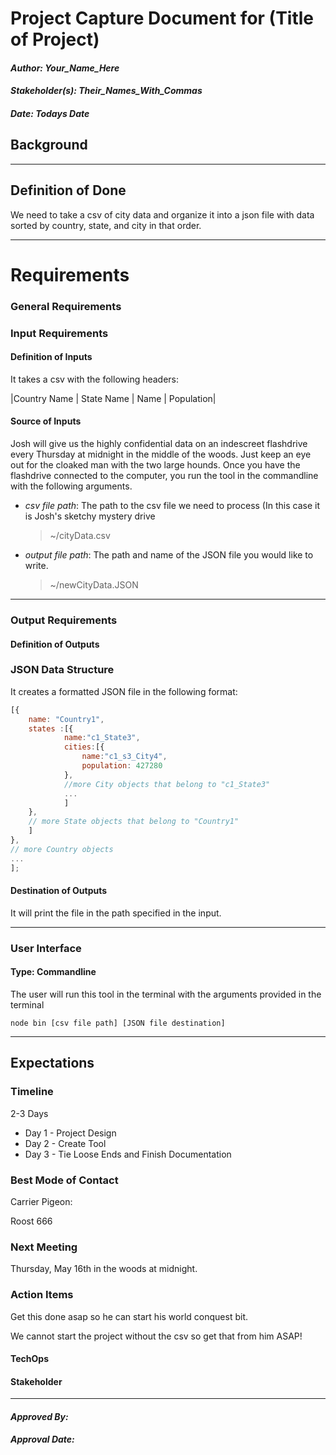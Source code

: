 # Project Capture Document for (Title of Project)
#### *Author: Your_Name_Here*
#### *Stakeholder(s): Their_Names_With_Commas*
#### *Date: Todays Date*


## Background

<!-- 

Explain the context of the problem.
Explain key terms/words, words that may be unfamiliar to a new hire.


Do Example: 
    
    Corey and his team have been manually going through the html for all images in canvas and filling in the alt attribute. This has been very time consuming. 
    - Alt image text, also called "image alt text", or just "alt text", is the text that appears on html pages if the image fails to load.

Don't Example:

    Aaron TODO

-->

-----

## Definition of Done
<!-- 

What is/are the project outcome(s)?
("Can you give me one sentence describing what you want done?")
We are trying to clean up the yard by Mow, Edge, and Rake.

Do Example:

    We are creating a tool to find all images that are in need of alt text in canvas which will automate this process by showing an image and prompting for alt text.

Don't Example:

    Aaron TODO

-->
We need to take a csv of city data and organize it into a json file with data sorted by country, state, and city in that order. 

-----

# Requirements

### General Requirements

### Input Requirements

#### Definition of Inputs

<!-- List here a type definition for each input. For example, if it is a CSV define the column names. If it is a JSON, give an example of the JSON structure. If it is user input, what will the user be asked for? -->
It takes a csv with the following headers:

|Country Name | State Name | Name | Population|

#### Source of Inputs

<!-- Paragraph of how to get inputs. From who? From where: Slack, email, server...? This also includes user selected options at runtime. How will we know what options to select? For example, in conversion tool, you'd follow the values on the Trello Board. It would also include the steps to get access to the information you need, such as getting added to a Trello Board, or access to a server. -->

Josh will give us the highly confidential data on an indescreet flashdrive every Thursday at midnight in the middle of the woods. Just keep an eye out for the cloaked man with the two large hounds. Once you have the flashdrive connected to the computer, you run the tool in the commandline with the following arguments.
- _csv file path_: The path to the csv file we need to process (In this case it is Josh's sketchy mystery drive
   
   >  ~/cityData.csv
- _output file path_: The path and name of the JSON file you would like to write.
   
    > ~/newCityData.JSON

---

### Output Requirements

#### Definition of Outputs

<!-- List here a type definition for each output? For example, if the changes are directly to the LMS, list all changes that occur. If it is a CSV define the column names. If it is a JSON, give an example of the JSON structure. -->
### JSON Data Structure
It creates a formatted JSON file in the following format:
```javascript
[{
    name: "Country1",
    states :[{
            name:"c1_State3",
            cities:[{
                name:"c1_s3_City4",
                population: 427280
            },
			//more City objects that belong to "c1_State3"
			...
			]
    },
	// more State objects that belong to "Country1"
	]
},
// more Country objects
...
];
```

#### Destination of Outputs

<!-- Paragraph where/who to send outputs. To who? To where: Email, server, directly to LMS...? It would also include the steps to get access to the locations you need, such as getting added to a Trello Board, or access to a server, or the LMS. -->
It will print the file in the path specified in the input.

---

### User Interface

#### Type: Commandline
The user will run this tool in the terminal with the arguments provided in the terminal
```terminal
node bin [csv file path] [JSON file destination]
```

<!-- CLI with Flags, CLI With Prompt, Web Page, Server, Library, etc -->

<!-- What are the flags, what are Major Questions, Images of UX/UI Design. -->

-----

## Expectations

### Timeline
2-3 Days
- Day 1 - Project Design
- Day 2 - Create Tool
- Day 3 - Tie Loose Ends and Finish Documentation

<!-- Include Milestone List here with Deadlines and try to make each milestone a minimum viable product
- Milestone 1: Finish Design (3/19)
- Milestone 2: Build Core logic to search for words in syllabi (3/22)
- Milestone 3: Connect inputs to core logic and set up outputs (3/25)
- Milestone 4: Deliver the project (3/26)
This will probably be overkill for small projects -->

### Best Mode of Contact
Carrier Pigeon:

Roost 666

### Next Meeting
Thursday, May 16th in the woods at midnight.


### Action Items
<!-- Recap Meeting -->
Get this done asap so he can start his world conquest bit.

We cannot start the project without the csv so get that from him ASAP!

#### TechOps
#### Stakeholder

-----

#### *Approved By:* 
#### *Approval Date:*
